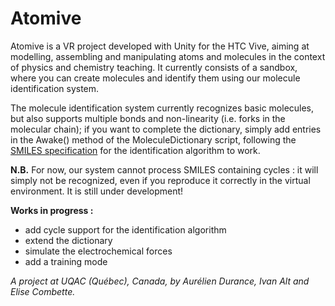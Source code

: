 # Atomive

Atomive is a VR project developed with Unity for the HTC Vive, aiming at modelling, assembling and manipulating atoms and molecules in the context of physics and chemistry teaching. 
It currently consists of a sandbox, where you can create molecules and identify them using our molecule identification system.

The molecule identification system currently recognizes basic molecules, but also supports multiple bonds and non-linearity (i.e. forks in the molecular chain); if you want to complete the dictionary, simply add entries in the Awake() method of the MoleculeDictionary script, following the [SMILES specification](https://en.wikipedia.org/wiki/Simplified_molecular-input_line-entry_system) for the identification algorithm to work.

**N.B.** For now, our system cannot process SMILES containing cycles : it will simply not be recognized, even if you reproduce it correctly in the virtual environment. It is still under development!

**Works in progress :**
- add cycle support for the identification algorithm
- extend the dictionary
- simulate the electrochemical forces
- add a training mode

*A project at UQAC (Québec), Canada, by Aurélien Durance, Ivan Alt and Elise Combette.*
